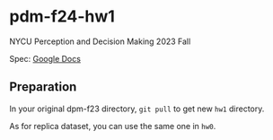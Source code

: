 # pdm-f24-hw1

NYCU Perception and Decision Making 2023 Fall

Spec: [Google Docs](https://docs.google.com/document/d/1whwLunr64Q5aqhjNhRfl7udZV4_0wfdZ/edit?usp=sharing&ouid=111927449078729907735&rtpof=true&sd=true)

## Preparation
In your original dpm-f23 directory, `git pull` to get new `hw1` directory.

As for replica dataset, you can use the same one in `hw0`.
